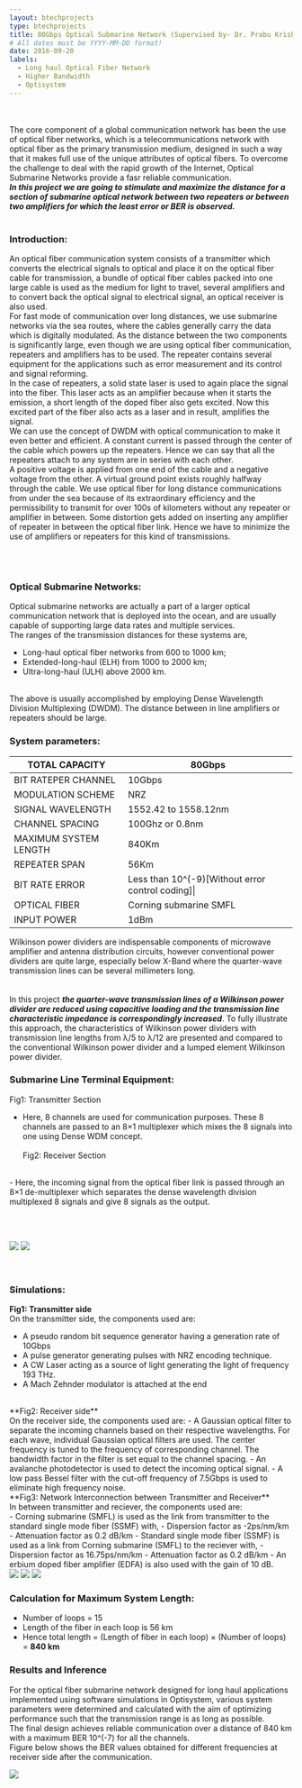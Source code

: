 ```yaml
---
layout: btechprojects
type: btechprojects
title: 80Gbps Optical Submarine Network (Supervised by- Dr. Prabu Krishnan)
# All dates must be YYYY-MM-DD format!
date: 2016-09-20
labels:
  - Long haul Optical Fiber Network
  - Higher Bandwidth
  - Optisystem
---
```

<br><br>
The core component of a global communication network has been the use of optical fiber networks, which is a telecommunications network with optical fiber as the primary transmission medium, designed in such a way that it makes full use of the unique attributes of optical fibers. To overcome the challenge to deal with the rapid growth of the Internet, Optical Submarine Networks provide a fasr reliable communication. 
<br>
***In this project we are going to stimulate and maximize the distance for a section of submarine optical network between two repeaters or between two amplifiers for which the least error or BER is observed.***
<br><br>
### Introduction:
An optical fiber communication system consists of a transmitter which converts the electrical signals to optical and place it on the optical fiber cable for transmission, a bundle of optical fiber cables packed into one large cable is used as the medium for light to travel, several amplifiers and to convert back the optical signal to electrical
signal, an optical receiver is also used.
<br>
For fast mode of communication over long distances, we use submarine networks via the sea routes, where the cables generally carry the data which is digitally modulated. As the distance between the two components is significantly large, even though we are using optical fiber communication, repeaters and amplifiers has to be used. The repeater contains several equipment for the applications such as error measurement and its control and signal reforming. 
<br>
In the case of repeaters, a solid state laser is used to again place the signal into the fiber. This laser acts as an amplifier because when it starts the emission, a short length of the doped fiber also gets excited. Now this excited part of the fiber also acts as a laser and in result, amplifies the signal.
<br>
We can use the concept of DWDM with optical communication to make it even better and efficient. A constant current is passed through the center of the cable which powers up the repeaters. Hence we can say that all the repeaters attach to any system are in series with each other.
<br>
A positive voltage is applied from one end of the cable and a negative voltage from the other. A virtual ground point exists roughly halfway through the cable. We use optical fiber for long distance communications from under the sea because of its extraordinary efficiency and the permissibility to transmit for over 100s of kilometers without any repeater or amplifier in between. Some distortion gets added on inserting any amplifier of repeater in between the optical fiber link. Hence we have to minimize the use of amplifiers or repeaters for this kind of transmissions.

<br><br>
### Optical Submarine Networks:
Optical submarine networks are actually a part of a larger optical communication network that is deployed into the ocean, and are usually capable of supporting large data rates and multiple services.
<br>
The ranges of the transmission distances for these systems are,
- Long-haul optical fiber networks from 600 to 1000 km;
- Extended-long-haul (ELH) from 1000 to 2000 km;
- Ultra-long-haul (ULH) above 2000 km.
<br>
The above is usually accomplished by employing Dense Wavelength Division Multiplexing (DWDM). The distance between in line amplifiers or repeaters should be large.
<br>

### System parameters:
| TOTAL CAPACITY        	| 80Gbps                                            	|
|-----------------------	|---------------------------------------------------	|
| BIT RATEPER CHANNEL   	| 10Gbps                                            	|
| MODULATION SCHEME     	| NRZ                                               	|
| SIGNAL WAVELENGTH     	| 1552.42 to 1558.12nm                              	|
| CHANNEL SPACING       	| 100Ghz or 0.8nm                                   	|
| MAXIMUM SYSTEM LENGTH 	| 840Km                                             	|
| REPEATER SPAN         	| 56Km                                              	|
| BIT RATE ERROR        	| Less than 10^(-9)[Without error control coding]\| 	|
| OPTICAL FIBER         	| Corning submarine SMFL                            	|
| INPUT POWER           	| 1dBm                                              	|

Wilkinson power dividers are indispensable components of microwave amplifier and antenna distribution circuits, however conventional power dividers are quite large, especially below X-Band where the quarter-wave transmission lines can be several millimeters long.
<br><br>         
In this project ***the quarter-wave transmission lines of a Wilkinson power divider are reduced using capacitive loading and the transmission line characteristic impedance is correspondingly increased***. To fully illustrate this approach, the characteristics of Wilkinson power dividers with transmission line lengths from λ/5 to λ/12 are presented and compared to the conventional Wilkinson power divider and a lumped element Wilkinson power divider.

### Submarine Line Terminal Equipment:
Fig1: Transmitter Section
<br>
- Here, 8 channels are used for communication purposes. These 8 channels are passed to an 8×1 multiplexer which mixes the 8 signals into one using Dense WDM concept. 
<br><br>
Fig2: Receiver Section
<br>
- Here, the incoming signal from the optical fiber link is passed through an 8×1 de-multiplexer which separates the dense wavelength division multiplexed 8 signals and give 8 signals as the output.

<br><br>
<div class="ui large rounded images">
  <img class="ui image" src="../images/Submarine_line_transmitter_section.png">
  <img class="ui image" src="../images/Submarine_line_terminal_equipment_reciever_side.png">
</div>
<br><br>

### Simulations:
**Fig1: Transmitter side**
<br>
On the transmitter side, the components used are:
- A pseudo random bit sequence generator having a generation rate of 10Gbps
- A pulse generator generating pulses with NRZ encoding technique.
- A CW Laser acting as a source of light generating the light of frequency 193 THz.
- A Mach Zehnder modulator is attached at the end
<br>
**Fig2: Receiver side**
<br>
On the receiver side, the components used are:
- A Gaussian optical filter to separate the incoming channels based on their respective wavelengths. For each wave, individual Gaussian optical filters are used. The center frequency is tuned to the frequency of corresponding channel. The bandwidth factor in the filter is set equal to the channel spacing.
- An avalanche photodetector is used to detect the incoming optical signal.
- A low pass Bessel filter with the cut-off frequency of 7.5Gbps is used to eliminate high frequency noise.
<br>
**Fig3: Network Interconnection between Transmitter and Receiver**
<br>
In between transmitter and reciever, the components used are:<br>
- Corning submarine (SMFL) is used as the link from transmitter to the standard single mode fiber (SSMF) with, 
  - Dispersion factor as -2ps/nm/km
  - Attenuation factor as 0.2 dB/km
- Standard single mode fiber (SSMF) is used as a link from Corning submarine (SMFL) to the reciever with,
  - Dispersion factor as 16.75ps/nm/km
  - Attenuation factor as 0.2 dB/km
- An erbium doped fiber amplifier (EDFA) is also used with the gain of 10 dB.
<br>
<div class="ui large rounded images">
  <img class="ui image" src="../images/Transmitter_side.png">
  <img class="ui image" src="../images/Reciever_side.png">
  <img class="ui image" src="../images/Network_bt_transmitter_and_reciever.png">
</div>

### Calculation for Maximum System Length:
- Number of loops = 15
- Length of the fiber in each loop is 56 km
- Hence total length = (Length of fiber in each loop) × (Number of loops) = **840 km**

### Results and Inference
For the optical fiber submarine network designed for long haul applications implemented using software simulations in Optisystem, various system parameters were determined and calculated with the aim of optimizing performance such that the transmission range is as long as possible. 
<br>
The final design achieves reliable communication over a distance of 840 km with a maximum BER 10^(-7) for all the channels.
<br>
Figure below shows the BER values obtained for different frequencies at receiver side after the communication.
<br>
<div class="ui large rounded images">
  <img class="ui image" src="../images/Wavelenth_vs_BER.png">
</div>
<br>
